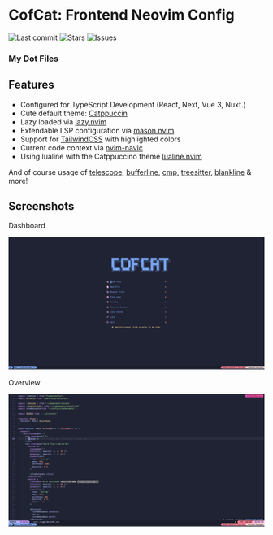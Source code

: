 # CofCat: Frontend Neovim Config

![Last commit](https://img.shields.io/github/last-commit/CofCat456/dot??colorA=363a4f&colorB=b7bdf8&style=for-the-badge)
![Stars](https://img.shields.io/github/stars/CofCat456/dot?colorA=363a4f&colorB=f5a97f&style=for-the-badge)
![Issues](https://img.shields.io/github/issues/CofCat456/dot?colorA=363a4f&colorB=a6da95&style=for-the-badge)

### My Dot Files 

## Features

- Configured for TypeScript Development (React, Next, Vue 3, Nuxt.)
- Cute default theme: [Catppuccin](https://github.com/catppuccin/nvim)
- Lazy loaded via [lazy.nvim](https://github.com/folke/lazy.nvim)
- Extendable LSP configuration via [mason.nvim](https://github.com/williamboman/mason.nvim)
- Support for [TailwindCSS](https://tailwindcss.com/) with highlighted colors
- Current code context via [nvim-navic](https://github.com/SmiteshP/nvim-navic)
- Using lualine with the Catppuccino theme [lualine.nvim](https://github.com/nvim-lualine/lualine.nvim) 

And of course usage of [telescope](https://github.com/nvim-telescope/telescope.nvim), [bufferline](https://github.com/akinsho/bufferline.nvim), [cmp](https://github.com/hrsh7th/nvim-cmp), [treesitter](https://github.com/nvim-treesitter/nvim-treesitter), [blankline](https://github.com/lukas-reineke/indent-blankline.nvim) & more!

## Screenshots

Dashboard

![Dashboard](./.screenshots/1-dashboard.png)

Overview

![Neovim](./.screenshots/2-main.png)
